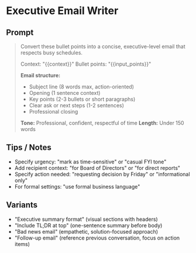 # Executive Email Writer

## Prompt
> Convert these bullet points into a concise, executive-level email that respects busy schedules.
>
> Context: "{{context}}"
> Bullet points: "{{input_points}}"
>
> **Email structure:**
> - Subject line (8 words max, action-oriented)
> - Opening (1 sentence context)
> - Key points (2-3 bullets or short paragraphs)
> - Clear ask or next steps (1-2 sentences)
> - Professional closing
>
> **Tone:** Professional, confident, respectful of time
> **Length:** Under 150 words

## Tips / Notes
- Specify urgency: "mark as time-sensitive" or "casual FYI tone"
- Add recipient context: "for Board of Directors" or "for direct reports"
- Specify action needed: "requesting decision by Friday" or "informational only"
- For formal settings: "use formal business language"

## Variants
- "Executive summary format" (visual sections with headers)
- "Include TL;DR at top" (one-sentence summary before body)
- "Bad news email" (empathetic, solution-focused approach)
- "Follow-up email" (reference previous conversation, focus on action items)
